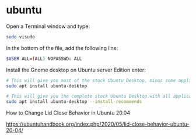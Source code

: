 # ubuntu

Open a Terminal window and type:
```bash
sudo visudo
```

In the bottom of the file, add the following line:
```bash
$USER ALL=(ALL) NOPASSWD: ALL
```

Install the Gnome desktop on Ubuntu server Edition enter:
```bash
# This will give you most of the stock Ubuntu Desktop, minus some applications:
sudo apt install ubuntu-desktop

# This will give you the complete stock Ubuntu Desktop with all applications installed from the Desktop image:
sudo apt install ubuntu-desktop --install-recommends
```

How to Change Lid Close Behavior in Ubuntu 20.04

https://ubuntuhandbook.org/index.php/2020/05/lid-close-behavior-ubuntu-20-04/

